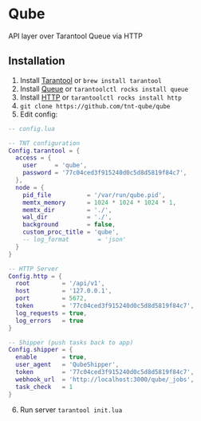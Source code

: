 # Qube

API layer over Tarantool Queue via HTTP

## Installation

1. Install [Tarantool](https://github.com/tarantool/tarantool) or `brew install tarantool`
2. Install [Queue](https://github.com/tarantool/queue) or `tarantoolctl rocks install queue`
3. Install [HTTP](https://github.com/tarantool/http) or `tarantoolctl rocks install http`
4. `git clone https://github.com/tnt-qube/qube`
5. Edit config:

```lua
-- config.lua

-- TNT configuration
Config.tarantool = {
  access = {
    user     = 'qube',
    password = '77c04ced3f915240d0c5d8d5819f84c7',
  },
  node = {
    pid_file          = '/var/run/qube.pid',
    memtx_memory      = 1024 * 1024 * 1024 * 1,
    memtx_dir         = './',
    wal_dir           = './',
    background        = false,
    custom_proc_title = 'qube',
    -- log_format        = 'json'
  }
}

-- HTTP Server
Config.http = {
  root         = '/api/v1',
  host         = '127.0.0.1',
  port         = 5672,
  token        = '77c04ced3f915240d0c5d8d5819f84c7',
  log_requests = true,
  log_errors   = true
}

-- Shipper (push tasks back to app)
Config.shipper = {
  enable       = true,
  user_agent   = 'QubeShipper',
  token        = '77c04ced3f915240d0c5d8d5819f84c7',
  webhook_url  = 'http://localhost:3000/qube/_jobs',
  task_check   = 1
}
```

6. Run server `tarantool init.lua`